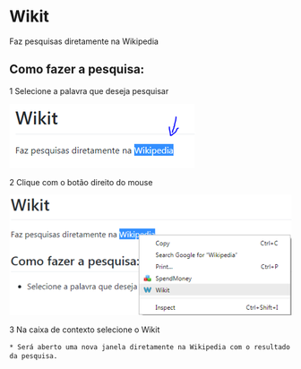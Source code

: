 # Wikit
Faz pesquisas diretamente na Wikipedia

## Como fazer a pesquisa:

1 Selecione a palavra que deseja pesquisar

![Exemplo de seleção](/imgs/example-selection.png)

2 Clique com o botão direito do mouse

![Menu de contexto Wikit](/imgs/context-menu.png)

3 Na caixa de contexto selecione o Wikit

    * Será aberto uma nova janela diretamente na Wikipedia com o resultado da pesquisa.